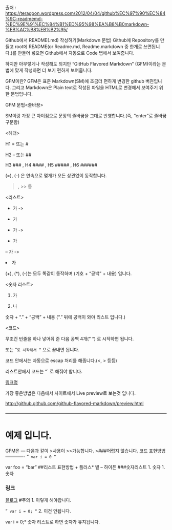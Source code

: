 출처 : https://teragoon.wordpress.com/2012/04/04/github%EC%97%90%EC%84%9C-readmemd-%EC%9E%91%EC%84%B1%ED%95%98%EA%B8%B0markdown-%EB%AC%B8%EB%B2%95/

Github에서 README(.md) 작성하기(Markdown 문법) Github에 Repository를 만들고 root에 README(or Readme.md, Readme.markdown 중 한개로 쓰면됩니다.)를 만들어 넣으면 Github에서 자동으로 Code 탭에서 보여줍니다.

하지만 아무렇게나 작성해도 되지만 “GitHub Flavored Markdown” (GFM)이라는 문법에 맞게 작성하면 더 보기 편하게 보여줍니다.

GFM이란? GFM은 표준 Markdown(SM)에 조금더 편하게 변경한 github 버젼입니다. 그리고 Markdown은 Plain text로 작성된 파일을 HTML로 변경해서 보여주기 위한 문법입니다.

GFM 문법<줄바꿈>

SM이랑 가장 큰 차이점으로 문장의 줄바꿈을 그대로 반영합니다.(즉, “enter”로 줄바꿈 구분함)

<헤더>

H1 = 또는 #

H2 – 또는 ##

H3 ### , H4 #### , H5 ##### , H6 ######

(=), (-) 은 연속으로 몇개가 오든 상관없이 동작합니다.

<Blockquotes>

> , >> 등

<리스트>

-	가 -> <li>가</li>

-	가 -> <li>가</li>

– 가 -> <li>가</li>

(+), (*), (-)는 모두 똑같이 동작하며 (기호 + “공백” + 내용) 입니다.

<숫자 리스트>

1.	가

2.	나

숫자 + “.” + “공백” + 내용 (“.” 뒤에 공백이 와야 리스트 입니다.)

<코드>

무조건 빈줄을 하나 넣어줘 준 다음 공백 4개(” “) 로 시작하면 됩니다.

또는 “`로 시작해서 “` 으로 끝내면 됩니다.

코드 안에서는 자동으로 escap 처리를 해줍니다.(<, > 등등)

리스트안에서 코드는 “` 로 해줘야 합니다.

<Link>

[링크명](url)

가장 좋은방법은 다음에서 사이트에서 Live preview로 보는것 입니다.

http://github.github.com/github-flavored-markdown/preview.html

————————————————————————————————————

예제 입니다.
============

GFM은 — 다음과 같이 >사용이 >>가능합니다. >###어렵지 않습니다. 코드 표현방법 ————- “`
var i = 0
“`

var foo = “bar”<html> </html> ##리스트 표현방법 + 플러스* 별 – 하이픈 ###숫자리스트 1. 숫자 1. 숫자

### 링크

[블로그](teragoon.wordpress.com) #주의 1. 이렇게 해야합니다.

“`
var i = 0;
“` 2. 이건 안됩니다.

var i = 0;* 숫자 리스트로 하면 숫자가 유지됩니다.
